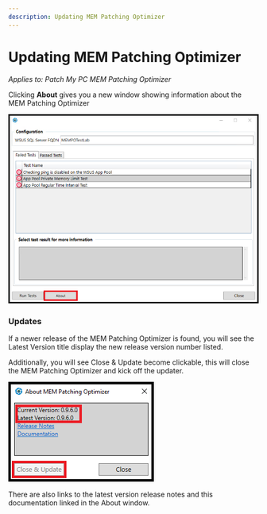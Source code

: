 ```yaml
---
description: Updating MEM Patching Optimizer
---
```


# Updating MEM Patching Optimizer

_Applies to: Patch My PC MEM Patching Optimizer_

Clicking **About** gives you a new window showing information about the MEM Patching Optimizer

![](<../.gitbook/assets/Run_Tests_5 (1).png>)

### Updates

If a newer release of the MEM Patching Optimizer is found, you will see the Latest Version title display the new release version number listed.

Additionally, you will see Close & Update become clickable, this will close the MEM Patching Optimizer and kick off the updater.

![](<../.gitbook/assets/Update_1 (1).png>)

There are also links to the latest version release notes and this documentation linked in the About window.
